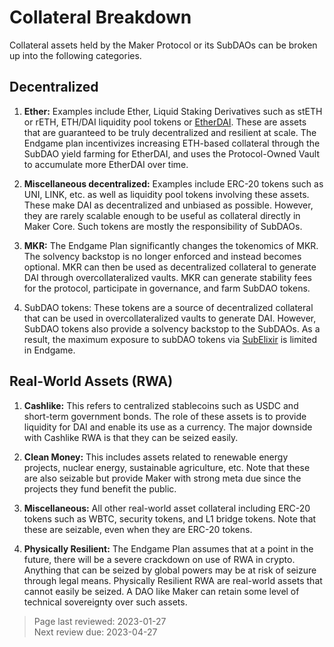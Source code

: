 # Collateral Breakdown

Collateral assets held by the Maker Protocol or its SubDAOs can be broken up into the following categories.

## Decentralized 
1. **Ether:** Examples include Ether, Liquid Staking Derivatives such as stETH or rETH, ETH/DAI liquidity pool tokens or [EtherDAI](../tokenomics/etherdai.md). These are assets that are guaranteed to be truly decentralized and resilient at scale. The Endgame plan incentivizes increasing ETH-based collateral through the SubDAO yield farming for EtherDAI, and uses the Protocol-Owned Vault to accumulate more EtherDAI over time.

2. **Miscellaneous decentralized:** Examples include ERC-20 tokens such as UNI, LINK, etc. as well as liquidity pool tokens involving these assets. These make DAI as decentralized and unbiased as possible. However, they are rarely scalable enough to be useful as collateral directly in Maker Core. Such tokens are mostly the responsibility of SubDAOs.

3. **MKR:** The Endgame Plan significantly changes the tokenomics of MKR. The solvency backstop is no longer enforced and instead becomes optional. MKR can then be used as decentralized collateral to generate DAI through overcollateralized vaults. MKR can generate stability fees for the protocol, participate in governance, and farm SubDAO tokens. 

4. SubDAO tokens: These tokens are a source of decentralized collateral that can be used in overcollateralized vaults to generate DAI. However, SubDAO tokens also provide a solvency backstop to the SubDAOs. As a result, the maximum exposure to subDAO tokens via [SubElixir](../tokenomics/subelixir.md) is limited in Endgame. 

## Real-World Assets (RWA) 
1. **Cashlike:** This refers to centralized stablecoins such as USDC and short-term government bonds. The role of these assets is to provide liquidity for DAI and enable its use as a currency. The major downside with Cashlike RWA is that they can be seized easily.

2. **Clean Money:** This includes assets related to renewable energy projects, nuclear energy, sustainable agriculture, etc. Note that these are also seizable but provide Maker with strong meta due since the projects they fund benefit the public.

3. **Miscellaneous:** All other real-world asset collateral including ERC-20 tokens such as WBTC, security tokens, and L1 bridge tokens. Note that these are seizable, even when they are ERC-20 tokens.

4. **Physically Resilient:** The Endgame Plan assumes that at a point in the future, there will be a severe crackdown on use of RWA in crypto. Anything that can be seized by global powers may be at risk of seizure through legal means. Physically Resilient RWA are real-world assets that cannot easily be seized. A DAO like Maker can retain some level of technical sovereignty over such assets. 

>Page last reviewed: 2023-01-27   
>Next review due: 2023-04-27   